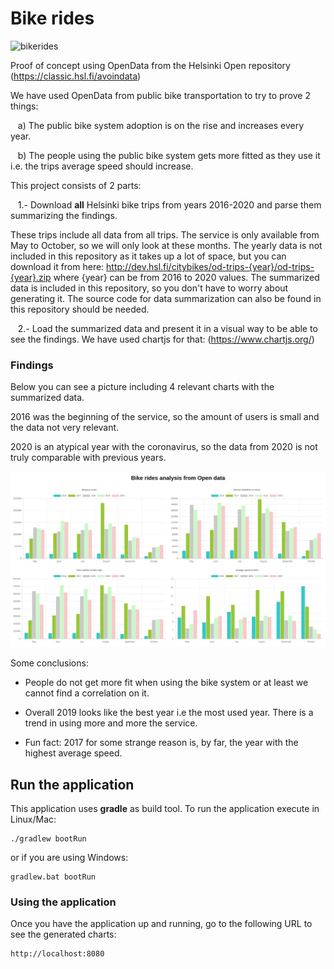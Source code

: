 # Bike rides

![bikerides](https://github.com/mostrovoi/bikerides/workflows/bikerides/badge.svg)

Proof of concept using OpenData from the Helsinki Open repository (https://classic.hsl.fi/avoindata)

We have used OpenData from public bike transportation to try to prove 2 things:

&nbsp;&nbsp; a) The public bike system adoption is on the rise and increases every year.

&nbsp;&nbsp; b) The people using the public bike system gets more fitted as they use it i.e. the trips average speed should increase.

This project consists of 2 parts:

&nbsp;&nbsp; 1.- Download **all** Helsinki bike trips from years 2016-2020 and parse them summarizing the findings. 

These trips include all data from all trips.
The service is only available from May to October, so we will only look at these months. The yearly data is not included in this repository as it takes up a lot of space, but you can download it from here:
http://dev.hsl.fi/citybikes/od-trips-{year}/od-trips-{year}.zip where {year} can be from 2016 to 2020 values.
The summarized data is included in this repository, so you don't have to worry about generating it. The source code for data summarization can also be found in this repository should be needed.


&nbsp;&nbsp; 2.- Load the summarized data and present it in a visual way to be able to see the findings. We have used chartjs for that: (https://www.chartjs.org/)

### Findings

Below you can see a picture including 4 relevant charts with the summarized data. 

2016 was the beginning of the service, so the amount of users is small and the data not very relevant.

2020 is an atypical year with the coronavirus, so the data from 2020 is not truly comparable with previous years.


![Bike rides charts](ridesanalysis.png)

Some conclusions:

* People do not get more fit when using the bike system or at least we cannot find a correlation on it.

* Overall 2019 looks like the best year i.e the most used year. There is a trend in using more and more the service.

* Fun fact: 2017 for some strange reason is, by far, the year with the highest average speed. 


## Run the application

This application uses **gradle** as build tool. To run the application execute in Linux/Mac:

```
./gradlew bootRun
```

or if you are using Windows:

```
gradlew.bat bootRun
```

### Using the application

Once you have the application up and running, go to the following URL to see the generated charts:

```
http://localhost:8080
```

